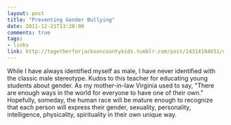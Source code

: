 ```yaml
---
layout: post
title: "Preventing Gender Bullying"
date: 2011-12-21T13:28:00
comments: true
tags:
- links
link: http://togetherforjacksoncountykids.tumblr.com/post/14314184651/one-teachers-approach-to-preventing-gender-bullying-in
---
```

While I have always identified myself as male, I have never identified with the classic male stereotype. Kudos to this teacher for educating young students about gender. As my mother-in-law Virginia used to say, "There are enough ways in the world for everyone to have one of their own." Hopefully, someday, the human race will be mature enough to recognize that each person will express their gender, sexuality, personality, intelligence, physicality, spirituality in their own unique way.
